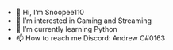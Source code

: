 - 👋 Hi, I’m Snoopee110
- 👀 I’m interested in Gaming and Streaming
- 🌱 I’m currently learning Python
- 📫 How to reach me Discord: Andrew C#0163

<!---
Snoopee110TTV/Snoopee110TTV is a ✨ special ✨ repository because its `README.md` (this file) appears on your GitHub profile.
You can click the Preview link to take a look at your changes.
--->
